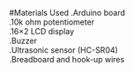 #Materials Used
.Arduino board</br>
.10k ohm potentiometer</br>
.16×2 LCD display</br>
.Buzzer</br>
.Ultrasonic sensor (HC-SR04)</br>
.Breadboard and hook-up wires</br>

